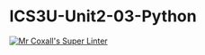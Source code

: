 # ICS3U-Unit2-03-Python

[![Mr Coxall's Super Linter](https://github.com/Kyanh-Pham/ICS3U-Unit2-03-Python/workflows/Mr%20Coxall's%20Super%20Linter/badge.svg)](https://github.com/Kyanh-Pham/ICS3U-Unit2-03-Python/actions/)
